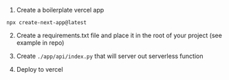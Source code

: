 1. Create a boilerplate vercel app

`npx create-next-app@latest`

2. Create a requirements.txt file and place it in the root of your project (see example in repo)

3. Create `./app/api/index.py` that will server out serverless function
4. Deploy to vercel

    